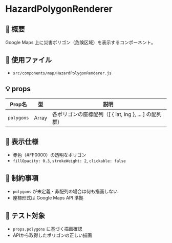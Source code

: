 # HazardPolygonRenderer

## 🧭 概要

Google Maps 上に災害ポリゴン（危険区域）を表示するコンポーネント。

## 🔧 使用ファイル

- `src/components/map/HazardPolygonRenderer.js`

## 💡 props

| Prop名 | 型 | 説明 |
|--------|----|------|
| `polygons` | Array | 各ポリゴンの座標配列（[ { lat, lng }, ... ] の配列群）|

## 🎨 表示仕様

- 赤色（#FF0000）の透明なポリゴン
- `fillOpacity: 0.3`, `strokeWeight: 2`, `clickable: false`

## 📌 制約事項

- `polygons` が未定義・非配列の場合は何も描画しない
- 座標形式は Google Maps API 準拠

## 🧪 テスト対象

- `props.polygons` に基づく描画確認
- APIから取得したポリゴンの正しい描画

